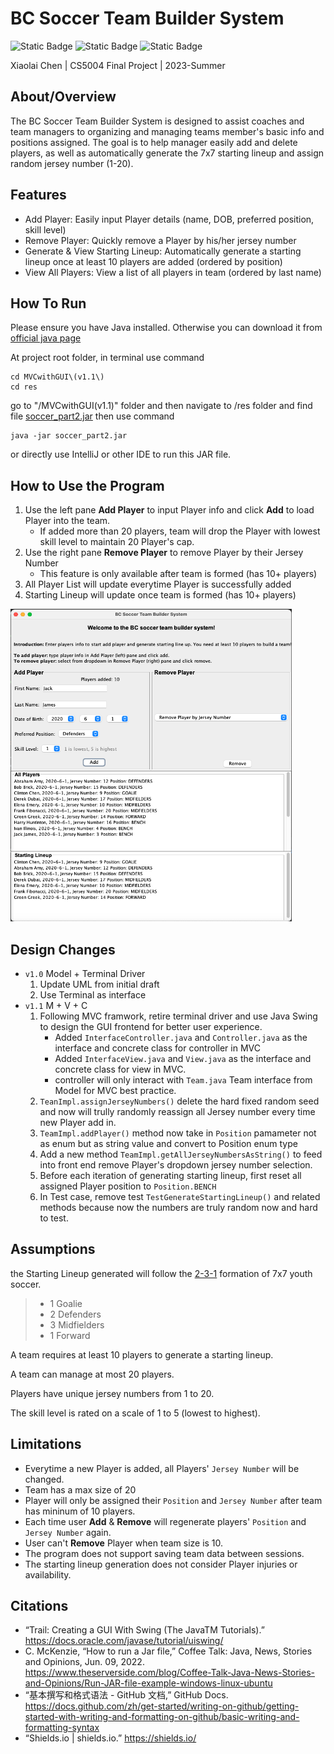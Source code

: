 # BC Soccer Team Builder System

![Static Badge](https://img.shields.io/badge/powered_by-Java_Swing-blue?label=Powered%20by)
![Static Badge](https://img.shields.io/badge/design_using-IntelliJ-green?logo=intellijidea)
![Static Badge](https://img.shields.io/badge/Design_Using-VScode-purple?logo=visualstudiocode)



Xiaolai Chen | 
CS5004 Final Project | 2023-Summer

## About/Overview
The BC Soccer Team Builder System is designed to assist coaches and team managers to organizing
and managing teams member's basic info and positions assigned. The goal is to help manager easily add and delete players, as well as automatically generate the 7x7 starting lineup and assign random jersey number (1-20).


## Features
- Add Player: Easily input Player details (name, DOB, preferred position, skill level)
- Remove Player: Quickly remove a Player by his/her jersey number
- Generate & View Starting Lineup: Automatically generate a starting lineup once at least 10 players are added (ordered by position)
- View All Players: View a list of all players in team (ordered by last name)


## How To Run

Please ensure you have Java installed. Otherwise you can download it from [official java page](https://www.java.com/en/)

At project root folder, in terminal use command
```
cd MVCwithGUI\(v1.1\)
cd res
```
go to "/MVCwithGUI(v1.1)" folder and then navigate to /res folder and find file [soccer_part2.jar](soccer_part2.jar)
then use command
```
java -jar soccer_part2.jar
```
or directly use IntelliJ or other IDE to run this JAR file.

## How to Use the Program

1. Use the left pane **Add Player** to input Player info and click **Add** to load Player into the team.
    - If added more than 20 players, team will drop the Player with lowest skill level to maintain 20 Player's cap.
2. Use the right pane **Remove Player** to remove Player by their Jersey Number
    - This feature is only available after team is formed (has 10+ players)
3. All Player List will update everytime Player is successfully added
4. Starting Lineup will update once team is formed (has 10+ players)



<img src="app_screenshot.png" width="450" height="500">

## Design Changes
- `v1.0` Model + Terminal Driver
    1. Update UML from initial draft
    2. Use Terminal as interface
- `v1.1` M + V + C
    1. Following MVC framwork, retire terminal driver and use Java Swing to design the GUI frontend for better user experience.
        - Added `InterfaceController.java` and `Controller.java` as the interface and concrete class for controller in MVC
        - Added `InterfaceView.java` and `View.java` as the interface and concrete class for view in MVC.
        - controller will only interact with `Team.java` Team interface from Model for MVC best practice. 
    2. `TeanImpl.assignJerseyNumbers()` delete the hard fixed random seed and now will trully randomly reassign all Jersey number every time new Player add in.
    3. `TeamImpl.addPlayer()` method now take in `Position` pamameter not as enum but as string value and convert to Position enum type
    4. Add a new method `TeamImpl.getAllJerseyNumbersAsString()` to feed into front end remove Player's dropdown jersey number selection.
    5. Before each iteration of generating starting lineup, first reset all assigned Player position to `Position.BENCH`
    6. In Test case, remove test `TestGenerateStartingLineup()` and related methods because now the numbers are truly random now and hard to test.


## Assumptions
the Starting Lineup generated will follow the [2-3-1](https://youthsoccer101.net/7v7-formations/) formation of 7x7 youth soccer.
> - 1 Goalie
> - 2 Defenders
> - 3 Midfielders
> - 1 Forward

A team requires at least 10 players to generate a starting lineup.

A team can manage at most 20 players.

Players have unique jersey numbers from 1 to 20.

The skill level is rated on a scale of 1 to 5 (lowest to highest).



## Limitations
- Everytime a new Player is added, all Players' `Jersey Number` will be changed.
- Team has a max size of 20
- Player will only be assigned their `Position` and `Jersey Number` after team has mininum of 10 players.
- Each time user **Add** & **Remove** will regenerate players' `Position` and `Jersey Number` again.
- User can't **Remove** Player when team size is 10.
- The program does not support saving team data between sessions.
- The starting lineup generation does not consider Player injuries or availability.

## Citations
- “Trail: Creating a GUI With Swing (The JavaTM Tutorials).” https://docs.oracle.com/javase/tutorial/uiswing/
- C. McKenzie, “How to run a Jar file,” Coffee Talk: Java, News, Stories and Opinions, Jun. 09, 2022. https://www.theserverside.com/blog/Coffee-Talk-Java-News-Stories-and-Opinions/Run-JAR-file-example-windows-linux-ubuntu
- “基本撰写和格式语法 - GitHub 文档,” GitHub Docs. https://docs.github.com/zh/get-started/writing-on-github/getting-started-with-writing-and-formatting-on-github/basic-writing-and-formatting-syntax
- “Shields.io | shields.io.” https://shields.io/
